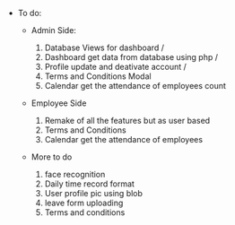* To do:
    * Admin Side: 
        1. Database Views for dashboard /
        2. Dashboard get data from database using php /
        3. Profile update and deativate account  /
        4. Terms and Conditions Modal
        5. Calendar get the attendance of employees count


    * Employee Side
        1. Remake of all the features but as user based
        2. Terms and Conditions
        3. Calendar get the attendance of employees


    * More to do
        1. face recognition
        2. Daily time record format
        3. User profile pic using blob
        4. leave form uploading 
        5. Terms and conditions




